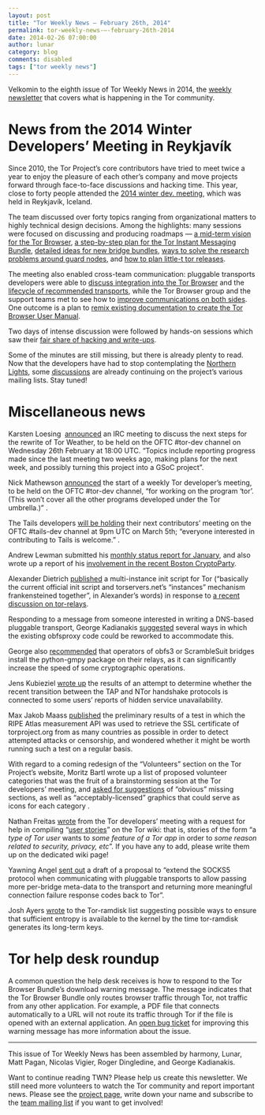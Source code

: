 ```yaml
---
layout: post
title: "Tor Weekly News — February 26th, 2014"
permalink: tor-weekly-news-—-february-26th-2014
date: 2014-02-26 07:00:00
author: lunar
category: blog
comments: disabled
tags: ["tor weekly news"]
---
```


Velkomin to the eighth issue of Tor Weekly News in 2014, the [weekly newsletter](https://lists.torproject.org/cgi-bin/mailman/listinfo/tor-news) that covers what is happening in the Tor community.

News from the 2014 Winter Developers’ Meeting in Reykjavík
==========================================================

Since 2010, the Tor Project’s core contributors have tried to meet twice a year to enjoy the pleasure of each other’s company and move projects forward through face-to-face discussions and hacking time. This year, close to forty people attended the [2014 winter dev. meeting](https://trac.torproject.org/projects/tor/wiki/org/meetings/2014WinterDevMeeting), which was held in Reykjavík, Iceland.

The team discussed over forty topics ranging from organizational matters to highly technical design decisions. Among the highlights: many sessions were focused on discussing and producing roadmaps — [a mid-term vision for the Tor Browser](https://trac.torproject.org/projects/tor/wiki/org/meetings/2014WinterDevMeeting/notes/TorBrowserPlan), [a step-by-step plan for the Tor Instant Messaging Bundle](https://trac.torproject.org/projects/tor/wiki/org/meetings/2014WinterDevMeeting/notes/RoadmapTIMB), [detailed ideas for new bridge bundles](https://trac.torproject.org/projects/tor/wiki/org/meetings/2014WinterDevMeeting/notes/BridgeBundles), [ways to solve the research problems around guard nodes](https://trac.torproject.org/projects/tor/wiki/org/meetings/2014WinterDevMeeting/notes/GuardDesign), and [how to plan little-t tor releases](https://trac.torproject.org/projects/tor/wiki/org/meetings/2014WinterDevMeeting/notes/TorReleaseProcess).

The meeting also enabled cross-team communication: pluggable transports developers were able to [discuss integration into the Tor Browser](https://trac.torproject.org/projects/tor/wiki/org/meetings/2014WinterDevMeeting/notes/PTTBB) and the [lifecycle of recommended transports](https://trac.torproject.org/projects/tor/wiki/org/meetings/2014WinterDevMeeting/notes/BridgeProtocolsAndTBB), while the Tor Browser group and the support teams met to see how to [improve communications on both sides](https://trac.torproject.org/projects/tor/wiki/org/meetings/2014WinterDevMeeting/notes/SupportAndTorBrowserTeamsMeeting). One outcome is a plan to [remix existing documentation to create the Tor Browser User Manual](https://bugs.torproject.org/10974).

Two days of intense discussion were followed by hands-on sessions which saw their [fair share of hacking and write-ups](https://trac.torproject.org/projects/tor/timeline?from=Feb+21%2C+2014&daysback=2&authors=&ticket=on&ticket_details=on&changeset=on&wiki=on&update=Update).

Some of the minutes are still missing, but there is already plenty to read. Now that the developers have had to stop contemplating the [Northern Lights](https://en.wikipedia.org/wiki/Aurora_(astronomy)), some [discussions](https://lists.torproject.org/pipermail/tor-dev/2014-February/006288.html) are already continuing on the project’s various mailing lists. Stay tuned!

Miscellaneous news
==================

Karsten Loesing  [announced](https://lists.torproject.org/pipermail/tor-dev/2014-February/006299.html) an IRC meeting to discuss the next steps for the rewrite of Tor Weather, to be held on the OFTC \#tor-dev channel on Wednesday 26th February at 18:00 UTC. “Topics include reporting progress made since the last meeting two weeks ago, making plans for the next week, and possibly turning this project into a GSoC project”.

Nick Mathewson [announced](https://lists.torproject.org/pipermail/tor-dev/2014-February/006282.html) the start of a weekly Tor developer’s meeting, to be held on the OFTC \#tor-dev channel, “for working on the program ‘tor’. (This won’t cover all the other programs developed under the Tor umbrella.)” .

The Tails developers [will be holding](https://mailman.boum.org/pipermail/tails-dev/2014-February/004934.html) their next contributors’ meeting on the OFTC \#tails-dev channel at 9pm UTC on March 5th; “everyone interested in contributing to Tails is welcome.” .

Andrew Lewman submitted his [monthly status report for January](https://lists.torproject.org/pipermail/tor-reports/2014-February/000462.html), and also wrote up a report of his [involvement in the recent Boston CryptoParty](https://lists.torproject.org/pipermail/tor-reports/2014-February/000463.html).

Alexander Dietrich [published](https://lists.torproject.org/pipermail/tor-relays/2014-February/003942.html) a multi-instance init script for Tor (“basically the current official init script and torservers.net’s “instances” mechanism frankensteined together”, in Alexander’s words) in response to [a recent discussion on tor-relays](https://lists.torproject.org/pipermail/tor-relays/2014-February/003913.html).

Responding to a message from someone interested in writing a DNS-based pluggable transport, George Kadianakis [suggested](https://lists.torproject.org/pipermail/tor-dev/2014-February/006250.html) several ways in which the existing obfsproxy code could be reworked to accommodate this.

George also [recommended](https://lists.torproject.org/pipermail/tor-relays/2014-February/003951.html) that operators of obfs3 or ScrambleSuit bridges install the python-gmpy package on their relays, as it can significantly increase the speed of some cryptographic operations.

Jens Kubieziel [wrote up](https://lists.torproject.org/pipermail/tor-dev/2014-February/006260.html) the results of an attempt to determine whether the recent transition between the TAP and NTor handshake protocols is connected to some users’ reports of hidden service unavailability.

Max Jakob Maass [published](https://lists.torproject.org/pipermail/tor-talk/2014-February/032173.html) the preliminary results of a test in which the RIPE Atlas measurement API was used to retrieve the SSL certificate of torproject.org from as many countries as possible in order to detect attempted attacks or censorship, and wondered whether it might be worth running such a test on a regular basis.

With regard to a coming redesign of the “Volunteers” section on the Tor Project’s website, Moritz Bartl wrote up a list of proposed volunteer categories that was the fruit of a brainstorming session at the Tor developers’ meeting, and [asked for suggestions](https://lists.torproject.org/pipermail/tor-talk/2014-February/032176.html) of “obvious” missing sections, as well as “acceptably-licensed” graphics that could serve as icons for each category .

Nathan Freitas [wrote](https://lists.torproject.org/pipermail/tor-talk/2014-February/032174.html) from the Tor developers’ meeting with a request for help in compiling “[user stories](https://trac.torproject.org/projects/tor/wiki/org/meetings/2014WinterDevMeeting/notes/UserStories)” on the Tor wiki: that is, stories of the form “a *type of Tor user* wants to *some feature of a Tor app* in order to *some reason related to security, privacy, etc*”. If you have any to add, please write them up on the dedicated wiki page!

Yawning Angel [sent out](https://lists.torproject.org/pipermail/tor-dev/2014-February/006300.html) a draft of a proposal to “extend the SOCKS5 protocol when communicating with pluggable transports to allow passing more per-bridge meta-data to the transport and returning more meaningful connection failure response codes back to Tor”.

Josh Ayers [wrote](http://opensource.dyc.edu/pipermail/tor-ramdisk/2014-February/000119.html) to the Tor-ramdisk list suggesting possible ways to ensure that sufficient entropy is available to the kernel by the time tor-ramdisk generates its long-term keys.

Tor help desk roundup
=====================

A common question the help desk receives is how to respond to the Tor Browser Bundle’s download warning message. The message indicates that the Tor Browser Bundle only routes browser traffic through Tor, not traffic from any other application. For example, a PDF file that connects automatically to a URL will not route its traffic through Tor if the file is opened with an external application. An [open bug ticket](https://bugs.torproject.org/7439) for improving this warning message has more information about the issue.

* * * * *

This issue of Tor Weekly News has been assembled by harmony, Lunar, Matt Pagan, Nicolas Vigier, Roger Dingledine, and George Kadianakis.

Want to continue reading TWN? Please help us create this newsletter. We still need more volunteers to watch the Tor community and report important news. Please see the [project page](https://trac.torproject.org/projects/tor/wiki/TorWeeklyNews), write down your name and subscribe to the [team mailing list](https://lists.torproject.org/cgi-bin/mailman/listinfo/news-team) if you want to get involved!
